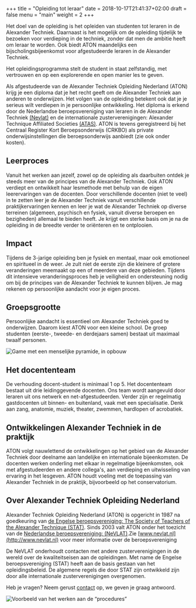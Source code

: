 +++
title = "Opleiding tot leraar"
date = 2018-10-17T21:41:37+02:00
draft = false
menu = "main"
weight = 2
+++

Het doel van de opleiding is het opleiden van studenten tot leraren in de
Alexander Techniek. Daarnaast is het mogelijk om de opleiding tijdelijk te
bezoeken voor verdieping in de techniek, zonder dat men de ambitie heeft om
leraar te worden. Ook biedt ATON maandelijks een bijscholingsbijeenkomst voor
afgestudeerde leraren in de Alexander Techniek.

Het opleidingsprogramma stelt de student in staat zelfstandig, met vertrouwen en op een explorerende en 
open manier les te geven.

Als afgestudeerde van de Alexander Techniek Opleiding Nederland (ATON) krijg je
een diploma dat je het recht geeft om de Alexander Techniek aan anderen te
onderwijzen. Het volgen van de opleiding betekent ook dat je je serieus wilt
verdiepen in je persoonlijke ontwikkeling. Het diploma is erkend door de
Nederlandse beroepsvereniging van leraren in de Alexander Techniek 
[(Nevlat)](http://www.nevlat.nl) en
de internationale zusterverenigingen: Alexander Technique Affiliated Societies
[(ATAS)](http://www.alexandertechniqueworldwide.com). ATON is tevens geregistreerd bij het Centraal Register Kort
Beroepsonderwijs (CRKBO) als private onderwijsinstellingen die
beroepsonderwijs aanbiedt (zie ook onder kosten).

## Leerproces

Vanuit het werken aan jezelf, zowel op de opleiding als daarbuiten ontdek je
steeds meer van de principes van de Alexander Techniek. Ook ATON verdiept en
ontwikkelt haar lesmethode met behulp van de eigen leerervaringen van de
docenten. Door verschillende docenten (niet te veel) in te zetten leer je de
Alexander Techniek vanuit verschillende praktijkervaringen kennen en leer je wat
de Alexander Techniek op diverse terreinen (algemeen, psychisch en fysiek,
vanuit diverse beroepen en bezigheden) allemaal te bieden heeft. Je krijgt een
sterke basis om je na de opleiding in de breedte verder te oriënteren en te
ontplooien.

## Impact

Tijdens de 3-jarige opleiding ben je fysiek en mentaal, maar ook emotioneel en
spiritueel in de weer. Je zult niet de eerste zijn die kleinere of grotere
veranderingen meemaakt op een of meerdere van deze gebieden. Tijdens dit
intensieve veranderingsproces heb je veiligheid en ondersteuning nodig om bij de
principes van de Alexander Techniek te kunnen blijven. Je mag rekenen op
persoonlijke aandacht voor je eigen proces.


## Groepsgrootte

Persoonlijke aandacht is essentieel om Alexander Techniek goed te onderwijzen.
Daarom kiest ATON voor een kleine school. De groep studenten (eerste-, tweede-
en derdejaars samen) bestaat uit maximaal twaalf personen.

![Game met een menselijke pyramide, in opbouw](/pyramide1.jpg)


## Het docententeam

De verhouding docent-student is minimaal 1 op 5. Het docententeam bestaat uit
drie leidinggevende docenten. Ons team wordt aangevuld door leraren uit ons
netwerk en net-afgestudeerden. Verder zijn er regelmatig gastdocenten uit
binnen- en buitenland, vaak met een specialisatie. Denk aan zang, anatomie,
muziek, theater, zwemmen, hardlopen of acrobatiek.

## Ontwikkelingen Alexander Techniek in de praktijk

ATON volgt nauwlettend de ontwikkelingen op het gebied van de Alexander Techniek
door deelname aan landelijke en internationale bijeenkomsten. De docenten werken
onderling met elkaar in regelmatige bijeenkomsten, ook met afgestudeerden en
andere collega&#39;s, aan verdieping en uitwisseling van ervaring in het
lesgeven. ATON houdt voeling met de toepassing van Alexander Techniek in de
praktijk, bijvoorbeeld op het conservatorium.

## Over Alexander Techniek Opleiding Nederland

Alexander Techniek Opleiding Nederland (ATON) is opgericht in 1987 na
goedkeuring van [de Engelse beroepsvereniging: The Society of Teachers of the
Alexander Technique (STAT)](http://www.stat.org.uk/). Sinds 2003 valt ATON onder
het toezicht van de [Nederlandse beroepsvereniging:
(NeVLAT)](http://www.nevlat.nl/).Zie [www.nevlat.nl](http://www.nevlat.nl) voor
meer informatie over de beroepsvereniging

De NeVLAT onderhoudt contacten met andere zusterverenigingen in de wereld over
de kwaliteitseisen aan de opleidingen. Met name de Engelse beroepsvereniging
(STAT) heeft aan de basis gestaan van het opleidingsbeleid. De algemene regels
die door STAT zijn ontwikkeld zijn door alle internationale zusterverenigingen
overgenomen.


Heb je vragen? Neem gerust [contact](#contact) op, we geven je graag antwoord.

![Voorbeeld van het werken aan de “procedures”](/eric-en-arie-jan.jpg)
